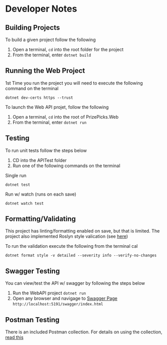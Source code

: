 
# Developer Notes

## Building Projects
To build a given project follow the following
1. Open a terminal, `cd` into the root folder for the project
2. From the terminal, enter `dotnet build`

## Running the Web Project
1st Time you run the project you will need to execute the following command on the terminal
```
dotnet dev-certs https --trust
```

To launch the Web API projet, follow the following
1. Open a terminal, `cd` into the root of PrizePicks.Web
2. From the terminal, enter `dotnet run`

## Testing
To run unit tests follow the steps below
1. CD into the APITest folder
2. Run one of the following commands on the terminal

Single run
```
dotnet test
```

Run w/ watch (runs on each save)
```
dotnet watch test
```

## Formatting/Validating

This project has linting/formatting enabled on save, but that is limited.  The project also implemented Roslyn style valication (see [here](https://johnnyreilly.com/eslint-your-csharp-in-vs-code-with-roslyn-analyzers))

To run the validation execute the following from the terminal
cal
```
dotnet format style -v detailed --severity info --verify-no-changes
```

## Swagger Testing
You can view/test the API w/ swagger by following the steps below
1. Run the WebAPI project `dotnet run`
2. Open any browser and navigage to [Swagger Page](http://localhost:5191/swagger/index.html) `http://localhost:5191/swagger/index.html`

## Postman Testing
There is an included Postman collection.  For details on using the collection, [read this](PostmanTesting.md)